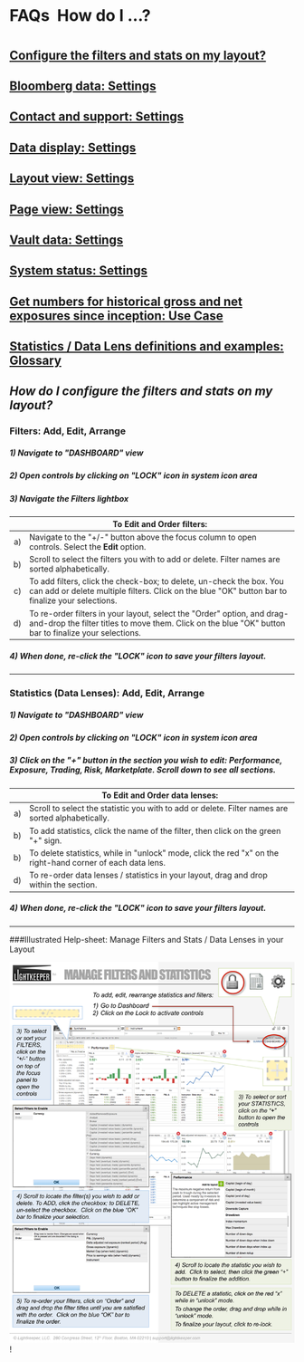 # FAQs &#151; How do I ...?

## [Configure the filters and stats on my layout?](faq/filters_and_statostocs__data_lenses_configuration.md)
## [Bloomberg data: Settings](#bloomberg_settings)
## [Contact and support: Settings](#contact_settings)
## [Data display: Settings](#display_settings)
## [Layout view: Settings](#layout_settings)
## [Page view: Settings](#page_settings)
## [Vault data: Settings](#vault_settings)
## [System status: Settings](#system_settings)
## [Get numbers for historical gross and net exposures since inception: Use Case](#historicalgross_usecase)
## [Statistics / Data Lens definitions and examples: Glossary](#glossary)

## _How do I configure the filters and stats on my layout?_ <a id="filters-stats"></a>
### Filters: Add, Edit, Arrange

##### 1) Navigate to "DASHBOARD" view
##### 2) Open controls by clicking on "LOCK" icon in system icon area
##### 3) Navigate the Filters lightbox

| |To **Edit** and **Order** filters: |
|----:|----|
|a) |Navigate to the "+/-" button above the focus column to open controls.  Select the **Edit** option.|
|b) |Scroll to select the filters you with to add or delete.  Filter names are sorted alphabetically.|
|c) |To add filters, click the check-box; to delete, un-check the box.  You can add or delete multiple filters. Click on the blue "OK" button bar to finalize your selections.|
|d) |To re-order filters in your layout, select the "Order" option, and drag-and-drop the filter titles to move them.  Click on the blue "OK" button bar to finalize your selections.|

##### 4) When done, re-click the "LOCK" icon to save your filters layout.
---

### Statistics (Data Lenses): Add, Edit, Arrange

##### 1) Navigate to "DASHBOARD" view
##### 2) Open controls by clicking on "LOCK" icon in system icon area
##### 3) Click on the "+" button in the section you wish to edit: Performance, Exposure, Trading, Risk, Marketplate.  Scroll down to see all sections.  

| |To **Edit** and **Order** data lenses: |
|----:|----|
|a) |Scroll to select the statistic you with to add or delete.  Filter names are sorted alphabetically.|
|b) |To add statistics, click the name of the filter, then click on the green "+" sign.|
|b) |To delete statistics, while in "unlock" mode, click the red "x" on the right-hand corner of each data lens.|
|d) |To re-order data lenses / statistics in your layout, drag and drop within the section.|

##### 4) When done, re-click the "LOCK" icon to save your filters layout.
---

###Illustrated Help-sheet: Manage Filters and Stats / Data Lenses in your Layout

![filters and stats illustrated guide](Lightkeeper_Stats-Filters-1.png)!